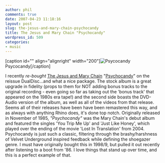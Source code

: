 ```yaml
---
author: phil
comments: true
date: 2007-04-23 11:18:16
layout: post
slug: the-jesus-and-mary-chain-psychocandy
title: The Jesus and Mary Chain "Psychocandy"
wordpress_id: 509
categories:
- music
---
```


[caption id="" align="alignright" width="200"]![Psycocandy](http://fak3r.com/wp-content/uploads/2007/04/h43163h3au9.jpg) Psycocandy[/caption]

I recently *re-bought* [The Jesus and Mary Chain](http://en.wikipedia.org/wiki/The_Jesus_and_Mary_Chain) "[Psychocandy](http://www.rhino.com/store/ProductDetail.lasso?Number=73379)" on the reissue DualDisc...and what a nice package. The stock album is a great upgrade in fidelity (props to them for NOT adding bonus tracks to the original recording - even going so far as taking out the 'bonus track' that appeared on the 1980s era tape!) and the second side boasts the DVD-Audio version of the album, as well as all of the videos from that release. Seems all of their releases have been have been remastered this way, and as always with anything Rhino does, it's done top notch. Originally released in November of 1985, _"Psychocandy"_ was the Mary Chain's debut album and featured the singles 'You Trip Me Up' and 'Just Like Honey', which played over the ending of the movie 'Lost In Translation' from 2004. Psychocandy is just such a classic, filtering through the brashy/harshness of Velvet Underground inspired feedback while defining the shoegazer genre. I must have originally bought this in 1998/9, but pulled it out recently after listening to a boot from '86. I love things that stand up over time, and this is a perfect example of that.
